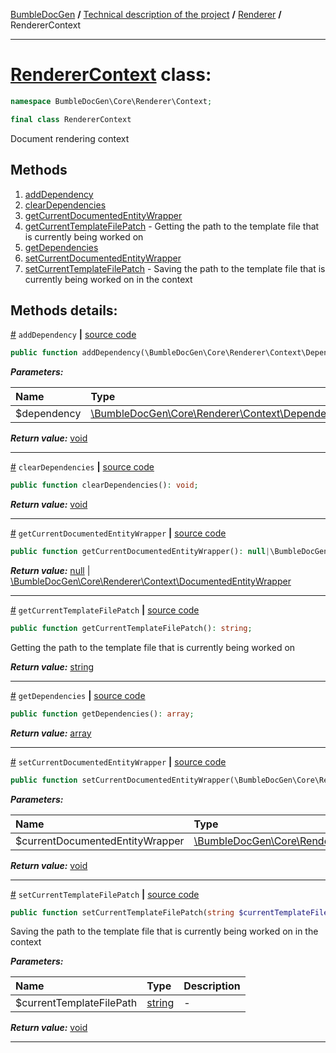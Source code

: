 [BumbleDocGen](../../../README.md) **/**
[Technical description of the project](../../readme.md) **/**
[Renderer](../readme.md) **/**
RendererContext

---


# [RendererContext](https://github.com/bumble-tech/bumble-doc-gen/blob/master/src/Core/Renderer/Context/RendererContext.php#L12) class:

```php
namespace BumbleDocGen\Core\Renderer\Context;

final class RendererContext
```
Document rendering context

## Methods

1. [addDependency](#madddependency) 
1. [clearDependencies](#mcleardependencies) 
1. [getCurrentDocumentedEntityWrapper](#mgetcurrentdocumentedentitywrapper) 
1. [getCurrentTemplateFilePatch](#mgetcurrenttemplatefilepatch) - Getting the path to the template file that is currently being worked on
1. [getDependencies](#mgetdependencies) 
1. [setCurrentDocumentedEntityWrapper](#msetcurrentdocumentedentitywrapper) 
1. [setCurrentTemplateFilePatch](#msetcurrenttemplatefilepatch) - Saving the path to the template file that is currently being worked on in the context

## Methods details:

<a name="madddependency" href="#madddependency">#</a> `addDependency`  **|** [source code](https://github.com/bumble-tech/bumble-doc-gen/blob/master/src/Core/Renderer/Context/RendererContext.php#L53)
```php
public function addDependency(\BumbleDocGen\Core\Renderer\Context\Dependency\RendererDependencyInterface $dependency): void;
```

***Parameters:***

| Name | Type | Description |
|:-|:-|:-|
$dependency | [\BumbleDocGen\Core\Renderer\Context\Dependency\RendererDependencyInterface](https://github.com/bumble-tech/bumble-doc-gen/blob/master/src/Core/Renderer/Context/Dependency/RendererDependencyInterface.php) | - |

***Return value:*** [void](https://www.php.net/manual/en/language.types.void.php)

---

<a name="mcleardependencies" href="#mcleardependencies">#</a> `clearDependencies`  **|** [source code](https://github.com/bumble-tech/bumble-doc-gen/blob/master/src/Core/Renderer/Context/RendererContext.php#L48)
```php
public function clearDependencies(): void;
```

***Return value:*** [void](https://www.php.net/manual/en/language.types.void.php)

---

<a name="mgetcurrentdocumentedentitywrapper" href="#mgetcurrentdocumentedentitywrapper">#</a> `getCurrentDocumentedEntityWrapper`  **|** [source code](https://github.com/bumble-tech/bumble-doc-gen/blob/master/src/Core/Renderer/Context/RendererContext.php#L43)
```php
public function getCurrentDocumentedEntityWrapper(): null|\BumbleDocGen\Core\Renderer\Context\DocumentedEntityWrapper;
```

***Return value:*** [null](https://www.php.net/manual/en/language.types.null.php) | [\BumbleDocGen\Core\Renderer\Context\DocumentedEntityWrapper](https://github.com/bumble-tech/bumble-doc-gen/blob/master/src/Core/Renderer/Context/DocumentedEntityWrapper.php)

---

<a name="mgetcurrenttemplatefilepatch" href="#mgetcurrenttemplatefilepatch">#</a> `getCurrentTemplateFilePatch`  **|** [source code](https://github.com/bumble-tech/bumble-doc-gen/blob/master/src/Core/Renderer/Context/RendererContext.php#L32)
```php
public function getCurrentTemplateFilePatch(): string;
```
Getting the path to the template file that is currently being worked on

***Return value:*** [string](https://www.php.net/manual/en/language.types.string.php)

---

<a name="mgetdependencies" href="#mgetdependencies">#</a> `getDependencies`  **|** [source code](https://github.com/bumble-tech/bumble-doc-gen/blob/master/src/Core/Renderer/Context/RendererContext.php#L58)
```php
public function getDependencies(): array;
```

***Return value:*** [array](https://www.php.net/manual/en/language.types.array.php)

---

<a name="msetcurrentdocumentedentitywrapper" href="#msetcurrentdocumentedentitywrapper">#</a> `setCurrentDocumentedEntityWrapper`  **|** [source code](https://github.com/bumble-tech/bumble-doc-gen/blob/master/src/Core/Renderer/Context/RendererContext.php#L37)
```php
public function setCurrentDocumentedEntityWrapper(\BumbleDocGen\Core\Renderer\Context\DocumentedEntityWrapper $currentDocumentedEntityWrapper): void;
```

***Parameters:***

| Name | Type | Description |
|:-|:-|:-|
$currentDocumentedEntityWrapper | [\BumbleDocGen\Core\Renderer\Context\DocumentedEntityWrapper](https://github.com/bumble-tech/bumble-doc-gen/blob/master/src/Core/Renderer/Context/DocumentedEntityWrapper.php) | - |

***Return value:*** [void](https://www.php.net/manual/en/language.types.void.php)

---

<a name="msetcurrenttemplatefilepatch" href="#msetcurrenttemplatefilepatch">#</a> `setCurrentTemplateFilePatch`  **|** [source code](https://github.com/bumble-tech/bumble-doc-gen/blob/master/src/Core/Renderer/Context/RendererContext.php#L24)
```php
public function setCurrentTemplateFilePatch(string $currentTemplateFilePath): void;
```
Saving the path to the template file that is currently being worked on in the context

***Parameters:***

| Name | Type | Description |
|:-|:-|:-|
$currentTemplateFilePath | [string](https://www.php.net/manual/en/language.types.string.php) | - |

***Return value:*** [void](https://www.php.net/manual/en/language.types.void.php)

---
